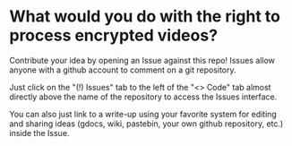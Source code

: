 # What would you do with the right to process encrypted videos?

Contribute your idea by opening an Issue against this repo! Issues allow anyone with a github account to comment on a git repository.

Just click on the "(!) Issues" tab to the left of the "<> Code" tab almost directly above the name of the repository to access the Issues interface.

You can also just link to a write-up using your favorite system for editing and sharing ideas (gdocs, wiki, pastebin, your own github repository, etc.) inside the Issue. 
